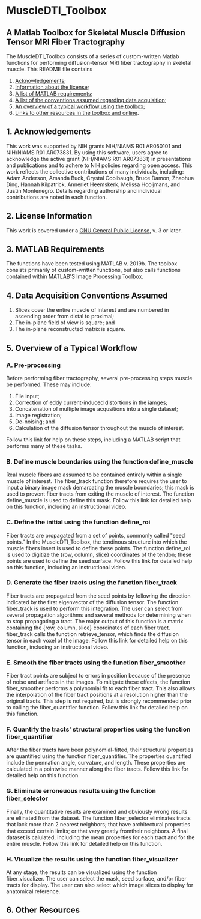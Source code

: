 # MuscleDTI_Toolbox
## A Matlab Toolbox for Skeletal Muscle Diffusion Tensor MRI Fiber Tractography 

The MuscleDTI_Toolbox consists of a series of custom-written Matlab functions for performing diffusion-tensor MRI fiber tractography in skeletal muscle. This README file contains
  1) [Acknowledgements](https://github.com/bdamon/MuscleDTI_Toolbox/blob/master/README.md#1-acknowledgements);
  2) [Information about the license](https://github.com/bdamon/MuscleDTI_Toolbox/blob/master/README.md#2-license-information);
  3) [A list of MATLAB requirements](https://github.com/bdamon/MuscleDTI_Toolbox/blob/master/README.md#3-matlab-requirements);
  4) [A list of the conventions assumed regarding data acquisition](https://github.com/bdamon/MuscleDTI_Toolbox/blob/master/README.md#4-data-acquisition-conventions-assumed);
  5) [An overview of a typical workflow using the toolbox](https://github.com/bdamon/MuscleDTI_Toolbox/blob/master/README.md#5-overview-of-a-typical-workflow);
  6) [Links to other resources in the toolbox and online](https://github.com/bdamon/MuscleDTI_Toolbox/blob/master/README.md#6-other-resources).

## 1. Acknowledgements
This work was supported by NIH grants NIH/NIAMS R01 AR050101 and NIH/NIAMS R01 AR073831. By using this software, users agree to acknowledge the active grant (NIH/NIAMS R01 AR073831) in presentations and publications and to adhere to NIH policies regarding open access. This work reflects the collective contributions of many individuals, including: Adam Anderson, Amanda Buck, Crystal Coolbaugh, Bruce Damon, Zhaohua Ding, Hannah Kilpatrick, Anneriet Heemskerk, Melissa Hooijmans, and Justin Montenegro. Details regarding authorship and individual contributions are noted in each function.

## 2. License Information
This work is covered under a [GNU General Public License](https://github.com/bdamon/MuscleDTI_Toolbox/blob/master/LICENSE.md), v. 3 or later.

## 3. MATLAB Requirements
The functions have been tested using MATLAB v. 2019b.  The toolbox consists primarily of custom-written functions, but also calls functions contained within MATLAB'S Image Processing Toolbox.

## 4. Data Acquisition Conventions Assumed 
  1) Slices cover the entire muscle of interest and are numbered in ascending order from distal to proximal;
  2) The in-plane field of view is square; and
  3) The in-plane reconstructed matrix is square.

## 5. Overview of a Typical Workflow

### A. Pre-processing
Before performing fiber tractography, several pre-processing steps muscle be performed.  These may include:
  1) File input;
  2) Correction of eddy current-induced distortions in the iamges;
  3) Concatenation of multiple image acqusitions into a single dataset;
  4) Image registration;
  5) De-noising; and
  6) Calculation of the diffusion tensor throughout the muscle of interest.

Follow this link for help on these steps, including a MATLAB script that performs many of these tasks.

### B. Define muscle boundaries using the function define_muscle
Real muscle fibers are assumed to be contained entirely within a single muscle of interest. The fiber_track function therefore requires the user to input a binary image mask demarcating the muscle boundaries; this mask is used to prevent fiber tracts from exiting the muscle of interest. The function define_muscle is used to define this mask. Follow this link for detailed help on this function, including an instructional video.

### C. Define the initial using the function define_roi
Fiber tracts are propagated from a set of points, commonly called "seed points." In the MuscleDTI_Toolbox, the tendinous structure into which the muscle fibers insert is used to define these points. The function define_roi is used to digitize the {row, column, slice} coordinates of the tendon; these points are used to define the seed surface. Follow this link for detailed help on this function, including an instructional video.

### D. Generate the fiber tracts using the function fiber_track
Fiber tracts are propagated from the seed points by following the direction indicated by the first eigenvector of the diffusion tensor. The function fiber_track is used to perform this integration. The user can select from several propagation algorithms and several methods for determining when to stop propagating a tract. The major output of this function is a matrix containing the {row, column, slice} coordinates of each fiber tract.  fiber_track calls the function retrieve_tensor, which finds the diffusion tensor in each voxel of the image. Follow this link for detailed help on this function, including an instructional video.

### E. Smooth the fiber tracts using the function fiber_smoother
Fiber tract points are subject to errors in position because of the presence of noise and artifacts in the images. To mitigate these effects, the function fiber_smoother performs a polynomial fit to each fiber tract. This also allows the interpolation of the fiber tract positions at a resolution higher than the original tracts.  This step is not required, but is strongly recommended prior to calling the fiber_quantifier function. Follow this link for detailed help on this function.

### F. Quantify the tracts' structural properties using the function fiber_quantifier
After the fiber tracts have been polynomial-fitted, their structural properties are quantified using the function fiber_quantifier.  The properties quantified include the pennation angle, curvature, and length. These properties are calculated in a pointwise manner along the fiber tracts. Follow this link for detailed help on this function.

### G. Eliminate erroneuous results using the function fiber_selector
Finally, the quantitative results are examined and obviously wrong results are eliinated from the dataset. The function fiber_selector eliminates tracts that lack more than 2 nearest neighbors; that have architectural properties that exceed certain limits; or that vary greatly fromtheir neighbors. A final dataset is calulated, including the mean properties for each tract and for the entire muscle. Follow this link for detailed help on this function.

### H. Visualize the results using the function fiber_visualizer
At any stage, the results can be visualized using the function fiber_visualizer. The user can select the mask, seed surface, and/or fiber tracts for display.  The user can also select which image slices to display for anatomical reference.

## 6. Other Resources
